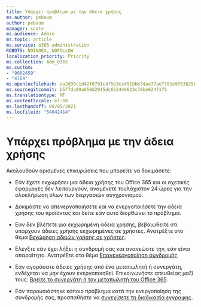 ```yaml
---
title: Υπάρχει πρόβλημα με την άδεια χρήσης
ms.author: pebaum
author: pebaum
manager: scotv
ms.audience: Admin
ms.topic: article
ms.service: o365-administration
ROBOTS: NOINDEX, NOFOLLOW
localization_priority: Priority
ms.collection: Adm_O365
ms.custom:
- "9002459"
- "4764"
ms.openlocfilehash: ea2d30c1d42f6701c4f5e3cc451bbb34ae77ae7781e9f5382502eeb9782ea023
ms.sourcegitcommit: b5f7da89a650d2915dc652449623c78be6247175
ms.translationtype: MT
ms.contentlocale: el-GR
ms.lasthandoff: 08/05/2021
ms.locfileid: "54042414"
---
```

# <a name="license-not-working"></a>Υπάρχει πρόβλημα με την άδεια χρήσης

Ακολουθούν ορισμένες επικυρώσεις που μπορείτε να δοκιμάσετε:

- Εάν έχετε εκχωρήσει μια άδεια χρήσης του Office 365 και οι σχετικές εφαρμογές δεν λειτουργούν, αναμένετε τουλάχιστον 24 ώρες για την ολοκλήρωση όλων των διεργασιών συγχρονισμού. 

- Δοκιμάστε να απενεργοποιήσετε και να ενεργοποιήσετε την άδεια χρήσης του προϊόντος και δείτε εάν αυτό διορθώνει το πρόβλημα. 

- Εάν δεν βλέπετε μια εκχωρημένη άδεια χρήσης, βεβαιωθείτε ότι υπάρχουν άδειες χρήσης εκχωρημένες σε χρήστες. Ανατρέξτε στο θέμα [Εκχώρηση αδειών χρήσης σε χρήστες](https://docs.microsoft.com/microsoft-365/admin/manage/assign-licenses-to-users?view=o365-worldwide).

- Ελέγξτε εάν έχει λήξει η συνδρομή σας και ανανεώστε την, εάν είναι απαραίτητο. Ανατρέξτε στο θέμα [Επανενεργοποίηση συνδρομής](https://docs.microsoft.com/alchemyinsights/reactivate-your-subscription). 

- Εάν αγοράσατε άδειες χρήσης από ένα μεταπωλητή ή συνεργάτη, ενδέχεται να μην έχουν ενεργοποιηθεί. Επικοινωνήστε απευθείας μαζί τους: [Βρείτε το συνεργάτη ή τον μεταπωλητή του Office 365](https://docs.microsoft.com//microsoft-365/admin/manage/find-your-partner-or-reseller).

- Εάν παρουσιάστηκε κάποιο πρόβλημα κατά την ενεργοποίηση της συνδρομής σας, προσπαθήστε να [συνεχίσετε τη διαδικασία εγγραφής](https://go.microsoft.com/fwlink/?linkid=2126800).
